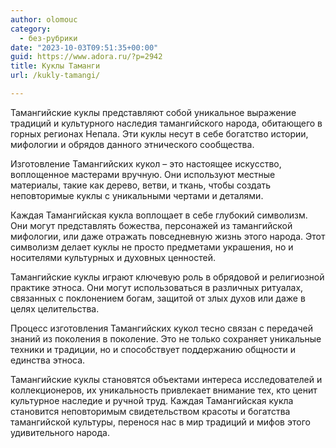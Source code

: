 ```yaml
---
author: olomouc
category:
  - без-рубрики
date: "2023-10-03T09:51:35+00:00"
guid: https://www.adora.ru/?p=2942
title: Куклы Таманги
url: /kukly-tamangi/

---
```

Тамангийские куклы представляют собой уникальное выражение традиций и культурного наследия тамангийского народа, обитающего в горных регионах Непала. Эти куклы несут в себе богатство истории, мифологии и обрядов данного этнического сообщества.

Изготовление Тамангийских кукол – это настоящее искусство, воплощенное мастерами вручную. Они используют местные материалы, такие как дерево, ветви, и ткань, чтобы создать неповторимые куклы с уникальными чертами и деталями.

Каждая Тамангийская кукла воплощает в себе глубокий символизм. Они могут представлять божества, персонажей из тамангийской мифологии, или даже отражать повседневную жизнь этого народа. Этот символизм делает куклы не просто предметами украшения, но и носителями культурных и духовных ценностей.

Тамангийские куклы играют ключевую роль в обрядовой и религиозной практике этноса. Они могут использоваться в различных ритуалах, связанных с поклонением богам, защитой от злых духов или даже в целях целительства.

Процесс изготовления Тамангийских кукол тесно связан с передачей знаний из поколения в поколение. Это не только сохраняет уникальные техники и традиции, но и способствует поддержанию общности и единства этноса.

Тамангийские куклы становятся объектами интереса исследователей и коллекционеров, их уникальность привлекает внимание тех, кто ценит культурное наследие и ручной труд. Каждая Тамангийская кукла становится неповторимым свидетельством красоты и богатства тамангийской культуры, перенося нас в мир традиций и мифов этого удивительного народа.
